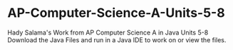 # AP-Computer-Science-A-Units-5-8
Hady Salama's Work from AP Computer Science A in Java Units 5-8
Download the Java Files and run in a Java IDE to work on or view the files.

